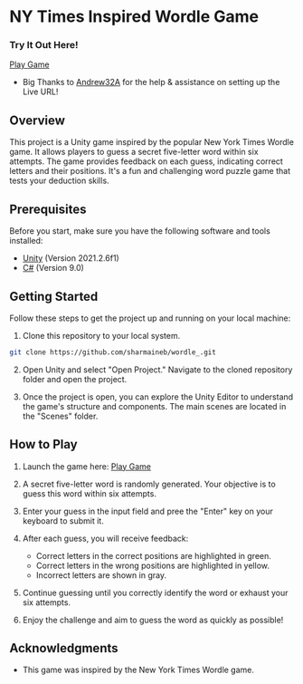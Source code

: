 # NY Times Inspired Wordle Game

### Try It Out Here!
[Play Game](https://sharmaineb.github.io/wordle-live/)
- Big Thanks to [Andrew32A](https://github.com/Andrew32A) for the help & assistance on setting up the Live URL!

## Overview

This project is a Unity game inspired by the popular New York Times Wordle game. It allows players to guess a secret five-letter word within six attempts. The game provides feedback on each guess, indicating correct letters and their positions. It's a fun and challenging word puzzle game that tests your deduction skills.

## Prerequisites

Before you start, make sure you have the following software and tools installed:

- [Unity](https://unity.com/) (Version 2021.2.6f1)
- [C#](https://docs.microsoft.com/en-us/dotnet/csharp/) (Version 9.0)

## Getting Started

Follow these steps to get the project up and running on your local machine:

1. Clone this repository to your local system.

```bash
git clone https://github.com/sharmaineb/wordle_.git
```

2. Open Unity and select "Open Project." Navigate to the cloned repository folder and open the project.

3. Once the project is open, you can explore the Unity Editor to understand the game's structure and components. The main scenes are located in the "Scenes" folder.

## How to Play

1. Launch the game here: [Play Game](http://shaaaarmaineb.me/wordle-live/)

2. A secret five-letter word is randomly generated. Your objective is to guess this word within six attempts.

3. Enter your guess in the input field and pree the "Enter" key on your keyboard to submit it.

4. After each guess, you will receive feedback:
   - Correct letters in the correct positions are highlighted in green.
   - Correct letters in the wrong positions are highlighted in yellow.
   - Incorrect letters are shown in gray.

5. Continue guessing until you correctly identify the word or exhaust your six attempts.

6. Enjoy the challenge and aim to guess the word as quickly as possible!

## Acknowledgments

- This game was inspired by the New York Times Wordle game.
